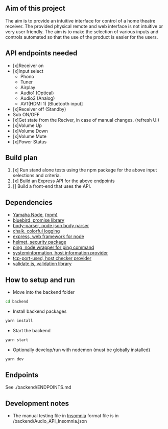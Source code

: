 ## Aim of this project
The aim is to provide an intuitive interface for control of a home theatre receiver. The provided physical remote and web interface is not intuitive or very user friendly. The aim is to make the selection of various inputs and controls automated so that the use of the product is easier for the users.

## API endpoints needed

- [x]Receiver on
- [x]Input select
  - Phono
  - Tuner
  - Airplay
  - Audio1 (Optical)
  - Audio2 (Analog)
  - AV1(HDMI 1) [Bluetooth input]
- [x]Receiver off (Standby)
- Sub ON/OFF
- [x]Get state from the Reciver, in case of manual changes. (refresh UI)
- [x]Volume Up
- [x]Volume Down
- [x]Volume Mute
- [x]Power Status

## Build plan
1. [x] Run stand alone tests using the npm package for the above input selections and criteria.
2. [x] Build an Express API for the above endpoints
3. [] Build a front-end that uses the API.

## Dependencies
- [Yamaha Node](https://github.com/PSeitz/yamaha-nodejs), [(npm)](https://www.npmjs.com/package/yamaha-nodejs)
- [bluebird, promise library](https://www.npmjs.com/package/bluebird)
- [body-parser, node json body parser](https://www.npmjs.com/package/body-parser)
- [chalk, colorful logging](https://www.npmjs.com/package/chalk)
- [express, web framework for node](https://www.npmjs.com/package/express)
- [helmet, security package](https://www.npmjs.com/package/helmet)
- [ping, node wrapper for ping command](https://www.npmjs.com/package/ping)
- [systeminformation, host information provider](https://www.npmjs.com/package/systeminformation)
- [tcp-port-used, host checker provider](https://www.npmjs.com/package/tcp-port-used)
- [validate.js, validation library](https://www.npmjs.com/package/validate.js)

## How to setup and run
- Move into the backend folder
``` bash
cd backend
```
- Install backend packages
``` bash
yarn install
```
- Start the backend
``` bash
yarn start
```
- Optionally develop/run with nodemon (must be globally installed)
``` bash
yarn dev
```


## Endpoints
See ./backend/ENDPOINTS.md

## Development notes
- The manual testing file in [Insomnia](https://insomnia.rest/) format file is in /backend/Audio_API_Insomnia.json